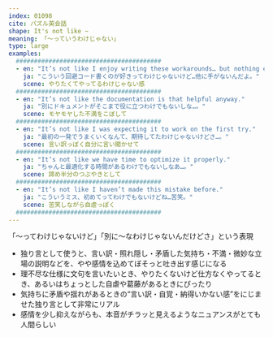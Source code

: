 ```yaml
---
index: 01098
cite: パズル英会話
shape: It's not like ~
meaning: 「〜っていうわけじゃない」
type: large
examples:
  ########################################
  - en: "It’s not like I enjoy writing these workarounds… but nothing else works."
    ja: "こういう回避コード書くのが好きってわけじゃないけど…他に手がないんだよ。"
    scene: やりたくてやってるわけじゃない感
  ########################################
  - en: "It’s not like the documentation is that helpful anyway."
    ja: "別にドキュメントがそこまで役に立つわけでもないしな…。"
    scene: モヤモヤした不満をこぼして
  ########################################
  - en: "It’s not like I was expecting it to work on the first try."
    ja: "最初の一発でうまくいくなんて、期待してたわけじゃないけどさ…。"
    scene: 言い訳っぽく自分に言い聞かせて
  ########################################
  - en: "It’s not like we have time to optimize it properly."
    ja: "ちゃんと最適化する時間があるわけでもないしなあ…。"
    scene: 諦め半分のつぶやきとして
  ########################################
  - en: "It’s not like I haven’t made this mistake before."
    ja: "こういうミス、初めてってわけでもないけどね…苦笑。"
    scene: 苦笑しながら自虐っぽく
  ########################################
---
```


「〜ってわけじゃないけど」「別に〜なわけじゃないんだけどさ」という表現

- 独り言として使うと、言い訳・照れ隠し・矛盾した気持ち・不満・微妙な立場の説明などを、やや感情を込めてぼそっと吐き出す感じになる
- 理不尽な仕様に文句を言いたいとき、やりたくないけど仕方なくやってるとき、あるいはちょっとした自虐や葛藤があるときにぴったり
- 気持ちに矛盾や揺れがあるときの“言い訳・自覚・納得いかない感”をにじませた独り言として非常にリアル
- 感情を少し抑えながらも、本音がチラッと見えるようなニュアンスがとても人間らしい
